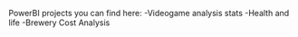 PowerBI projects you can find here:
-Videogame analysis stats
-Health and life
-Brewery Cost Analysis

